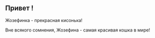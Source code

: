 ## Привет !

Жозефинка - прекрасная кисонька!

Вне всякого сомнения, Жозефина - самая красивая кошка в мире!
